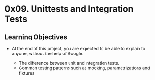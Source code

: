 # 0x09. Unittests and Integration Tests

## Learning Objectives
* At the end of this project, you are expected to be able to explain to anyone, without the help of Google:

	- The difference between unit and integration tests.
	- Common testing patterns such as mocking, parametrizations and fixtures

